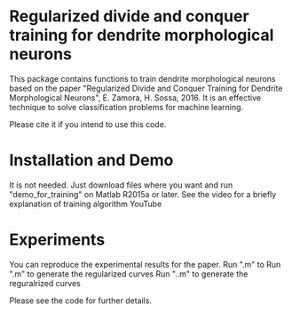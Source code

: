 # Regularized divide and conquer training for dendrite morphological neurons

This package contains functions to train dendrite morphological neurons based on the paper "Regularized Divide and Conquer Training for Dendrite Morphological Neurons", E. Zamora, H. Sossa, 2016. It is an effective technique to solve classification problems for machine learning. 

Please cite it if you intend to use this code. 

# Installation and Demo
It is not needed. 
Just download files where you want and run "demo_for_training" on Matlab R2015a or later.
See the video for a briefly explanation of training algorithm
YouTube

# Experiments
You can reproduce the experimental results for the paper. 
Run ".m" to 
Run ".m" to generate the regularized curves 
Run "..m" to generate the reguralrized curves 

Please see the code for further details. 
